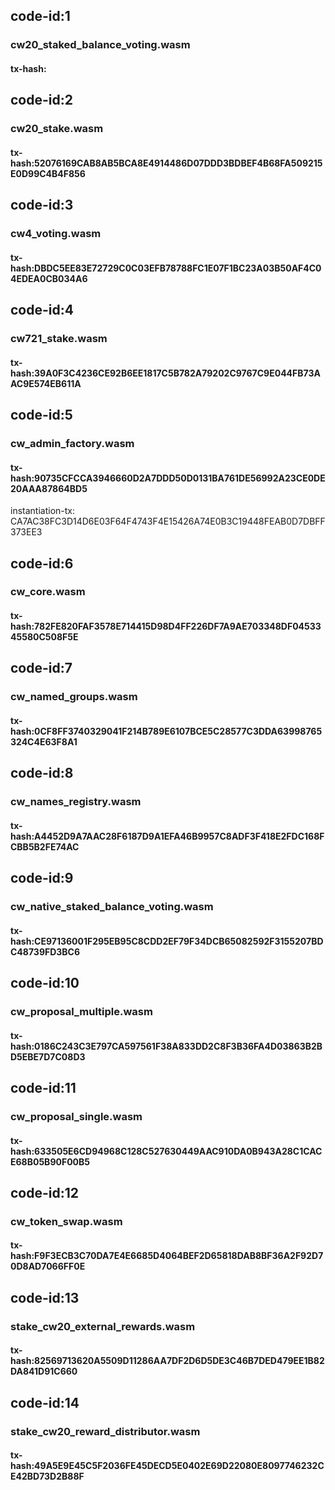 
## code-id:1
### cw20_staked_balance_voting.wasm
#### tx-hash:


## code-id:2
### cw20_stake.wasm
#### tx-hash:52076169CAB8AB5BCA8E4914486D07DDD3BDBEF4B68FA509215E0D99C4B4F856


## code-id:3
### cw4_voting.wasm
#### tx-hash:DBDC5EE83E72729C0C03EFB78788FC1E07F1BC23A03B50AF4C04EDEA0CB034A6


## code-id:4
### cw721_stake.wasm
#### tx-hash:39A0F3C4236CE92B6EE1817C5B782A79202C9767C9E044FB73AAC9E574EB611A


## code-id:5
### cw_admin_factory.wasm
#### tx-hash:90735CFCCA3946660D2A7DDD50D0131BA761DE56992A23CE0DE20AAA87864BD5
instantiation-tx: CA7AC38FC3D14D6E03F64F4743F4E15426A74E0B3C19448FEAB0D7DBFF373EE3 


## code-id:6
### cw_core.wasm
#### tx-hash:782FE820FAF3578E714415D98D4FF226DF7A9AE703348DF0453345580C508F5E


## code-id:7
### cw_named_groups.wasm
#### tx-hash:0CF8FF3740329041F214B789E6107BCE5C28577C3DDA63998765324C4E63F8A1


## code-id:8
### cw_names_registry.wasm
#### tx-hash:A4452D9A7AAC28F6187D9A1EFA46B9957C8ADF3F418E2FDC168FCBB5B2FE74AC


## code-id:9
### cw_native_staked_balance_voting.wasm
#### tx-hash:CE97136001F295EB95C8CDD2EF79F34DCB65082592F3155207BDC48739FD3BC6


## code-id:10
### cw_proposal_multiple.wasm
#### tx-hash:0186C243C3E797CA597561F38A833DD2C8F3B36FA4D03863B2BD5EBE7D7C08D3


## code-id:11
### cw_proposal_single.wasm
#### tx-hash:633505E6CD94968C128C527630449AAC910DA0B943A28C1CACE68B05B90F00B5


## code-id:12
### cw_token_swap.wasm
#### tx-hash:F9F3ECB3C70DA7E4E6685D4064BEF2D65818DAB8BF36A2F92D70D8AD7066FF0E


## code-id:13
### stake_cw20_external_rewards.wasm
#### tx-hash:82569713620A5509D11286AA7DF2D6D5DE3C46B7DED479EE1B82DA841D91C660


## code-id:14
### stake_cw20_reward_distributor.wasm
#### tx-hash:49A5E9E45C5F2036FE45DECD5E0402E69D22080E8097746232CE42BD73D2B88F

